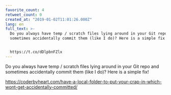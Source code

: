 ```yaml
---
favorite_count: 4
retweet_count: 0
created_at: "2019-01-02T11:01:26.000Z"
lang: en
full_text: >-
  Do you always have temp / scratch files lying around in your Git repo and
  sometimes accidentally commit them (like I do)? Here is a simple fix!


  https://t.co/dDlpbnFZlx
---
```


Do you always have temp / scratch files lying around in your Git repo and
sometimes accidentally commit them (like I do)? Here is a simple fix!

<https://coderbyheart.com/have-a-local-folder-to-put-your-crap-in-which-wont-get-accidentally-committed/>

